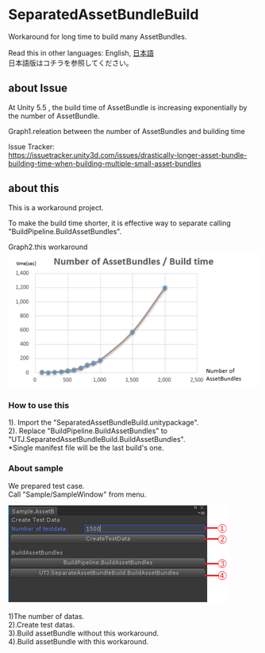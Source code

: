 # SeparatedAssetBundleBuild
Workaround for long time to build many AssetBundles.

Read this in other languages: English, [日本語](README.ja.md)<br />
日本語版はコチラを参照してください。

## about Issue
At Unity 5.5 , the build time of AssetBundle is increasing exponentially by the number of AssetBundle.<br />

Graph1.releation between the number of AssetBundles and building time<br />

Issue Tracker:<br />
https://issuetracker.unity3d.com/issues/drastically-longer-asset-bundle-building-time-when-building-multiple-small-asset-bundles<br />

## about this
This is a workaround project.<br />

To make the build time shorter, it is effective way to separate calling "BuildPipeline.BuildAssetBundles".

Graph2.this workaround
![Alt text](/doc/img/AssetBundleBuildTime.png)


### How to use this
1). Import the "SeparatedAssetBundleBuild.unitypackage".<br />
2). Replace "BuildPipeline.BuildAssetBundles" to "UTJ.SeparatedAssetBundleBuild.BuildAssetBundles".<br />
*Single manifest file will be the last build's one.

### About sample 
We prepared test case.<br />
Call "Sample/SampleWindow" from menu.<br />

![Alt text](/doc/img/SampleWindow.png) <br />
<br />
1)The number of datas.<br />
2).Create test datas.<br />
3).Build assetBundle without this workaround.<br />
4).Build assetBundle with this workaround.<br />

